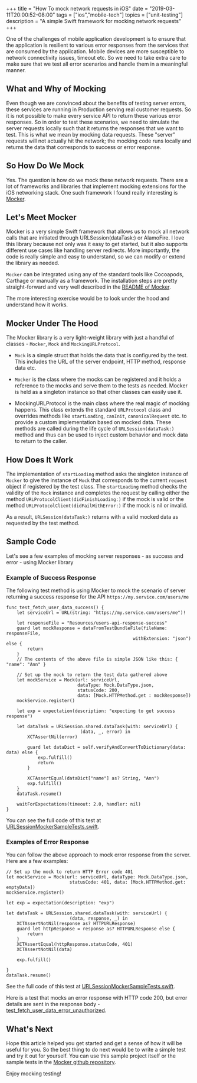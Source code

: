 +++
title = "How To mock network requests in iOS"
date = "2019-03-11T20:00:52-08:00"
tags = ["ios","mobile-tech"]
topics = ["unit-testing"]
description = "A simple Swift framework for mocking network requests"
+++

One of the challenges of mobile application development is to ensure that the application is resilient to various error responses from the services that are consumed by the application. Mobile devices are more susceptible to network connectivity issues, timeout etc. So we need to take extra care to make sure that we test all error scenarios and handle them in a meaningful manner.

## What and Why of Mocking
Even though we are convinced about the benefits of testing server errors, these services are running in Production serving real customer requests. So it is not possible to make every service API to return these various error responses. So in order to test these scenarios, we need to simulate the server requests locally such that it returns the responses that we want to test. This is what we mean by mocking data requests. These "server" requests will not actually hit the network; the mocking code runs locally and returns the data that corresponds to success or error response.

## So How Do We Mock

Yes. The question is how do we mock these network requests. There are a lot of frameworks and libraries that implement mocking extensions for the iOS networking stack. One such framework I found really interesting is [Mocker](https://github.com/WeTransfer/Mocker). 

## Let's Meet Mocker

Mocker is a very simple Swift framework that allows us to mock all network calls that are initiated through URLSession(dataTask:) or AlamoFire. I love this library because not only was it easy to get started, but it also supports different use cases like handling server redirects. More importantly, the code is really simple and easy to understand, so we can modify or extend the library as needed.

`Mocker` can be integrated using any of the standard tools like Cocoapods, Carthage or manually as a framework. The installation steps are pretty straight-forward and very well described in the [README of Mocker](https://github.com/WeTransfer/Mocker#installation).

The more interesting exercise would be to look under the hood and understand how it works.

## Mocker Under The Hood
The Mocker library is a very light-weight library with just a handful of classes - `Mocker`, `Mock` and `MockingURLProtocol`.

* `Mock` is a simple struct that holds the data that is configured by the test. This includes the URL of the server endpoint, 
HTTP method, response data etc.

* `Mocker` is the class where the mocks can be registered and it holds a reference to the mocks and serve them 
to the tests as needed. Mocker is held as a singleton instance so that other classes can easily use it.

* MockingURLProtocol is the main class where the real magic of mocking happens. 
This class extends the standard `URLProtocol` class and overrides methods like `startLoading`, `canInit`, `canonicalRequest` etc.
to provide a custom implementation based on mocked data. These methods are called during the life cycle of 
`URLSession(dataTask:)` method and thus can be used to inject custom behavior and mock data to return to the caller.

## How Does It Work
The implementation of `startLoading` method asks the singleton instance of `Mocker` to give the instance of `Mock` that 
corresponds to the current `request` object if registered by the test class. The `startLoading` method checks the validity 
of the `Mock` instance and completes the request by calling either the method `URLProtocolClient(didFinishLoading:)`
if the mock is valid or the method `URLProtocolClient(didFailWithError:)` if the mock is nil or invalid.

As a result, `URLSession(dataTask:)` returns with a valid mocked data as requested by the test method. 

## Sample Code

Let's see a few examples of mocking server responses - as success and error - using Mocker library

### Example of Success Response

The following test method is using Mocker to mock the scenario of server returning a success 
response for the API `https://my.service.com/users/me`

```
func test_fetch_user_data_success() {
    let serviceUrl = URL(string: "https://my.service.com/users/me")!

    let responseFile = "Resources/users-api-response-success"
    guard let mockResponse = dataFromTestBundleFile(fileName: responseFile, 
                                                withExtension: "json") else {
        return
    }
    // The contents of the above file is simple JSON like this: { "name": "Ann" }
    
    // Set up the mock to return the test data gathered above
    let mockService = Mock(url: serviceUrl, 
                           dataType: Mock.DataType.json, 
                           statusCode: 200, 
                           data: [Mock.HTTPMethod.get : mockResponse])
    mockService.register()
    
    let exp = expectation(description: "expecting to get success response")
    
    let dataTask = URLSession.shared.dataTask(with: serviceUrl) { 
                            (data, _, error) in
        XCTAssertNil(error)
        
        guard let dataDict = self.verifyAndConvertToDictionary(data: data) else {
            exp.fulfill()
            return
        }

        XCTAssertEqual(dataDict["name"] as? String, "Ann")
        exp.fulfill()
    }
    dataTask.resume()
    
    waitForExpectations(timeout: 2.0, handler: nil)
}
```
You can see the full code of this test at [URLSessionMockerSampleTests.swift](https://github.com/annjose/my-learnings/blob/7b6fe8686cadb40c64319766d59ddfe95db1a7b2/URLSessionMockerSample/URLSessionMockerSampleTests/URLSessionMockerSampleTests.swift#L24).

### Examples of Error Response

You can follow the above approach to mock error response from the server. Here are a few examples:

```
// Set up the mock to return HTTP Error code 401
let mockService = Mock(url: serviceUrl, dataType: Mock.DataType.json, 
                        statusCode: 401, data: [Mock.HTTPMethod.get: emptyData])
mockService.register()

let exp = expectation(description: "exp")

let dataTask = URLSession.shared.dataTask(with: serviceUrl) { 
                        (data, response, _) in
    XCTAssertNotNil(response as? HTTPURLResponse)
    guard let httpResponse = response as? HTTPURLResponse else {
        return
    }
    XCTAssertEqual(httpResponse.statusCode, 401)
    XCTAssertNotNil(data)

    exp.fulfill()
    
}
dataTask.resume()
```

See the full code of this test at [URLSessionMockerSampleTests.swift](https://github.com/annjose/my-learnings/blob/7b6fe8686cadb40c64319766d59ddfe95db1a7b2/URLSessionMockerSample/URLSessionMockerSampleTests/URLSessionMockerSampleTests.swift#L58).


Here is a test that mocks an error response with HTTP code 200, but error details are sent in the response body -
 [test_fetch_user_data_error_unauthorized](https://github.com/annjose/my-learnings/blob/7b6fe8686cadb40c64319766d59ddfe95db1a7b2/URLSessionMockerSample/URLSessionMockerSampleTests/URLSessionMockerSampleTests.swift#L93).

## What's Next
Hope this article helped you get started and get a sense of how it will be useful for you. So the best thing to do next 
would be to write a simple test and try it out for yourself. You can use this sample project itself or the sample tests 
in the [Mocker github repository](https://github.com/WeTransfer/Mocker).

Enjoy mocking testing!